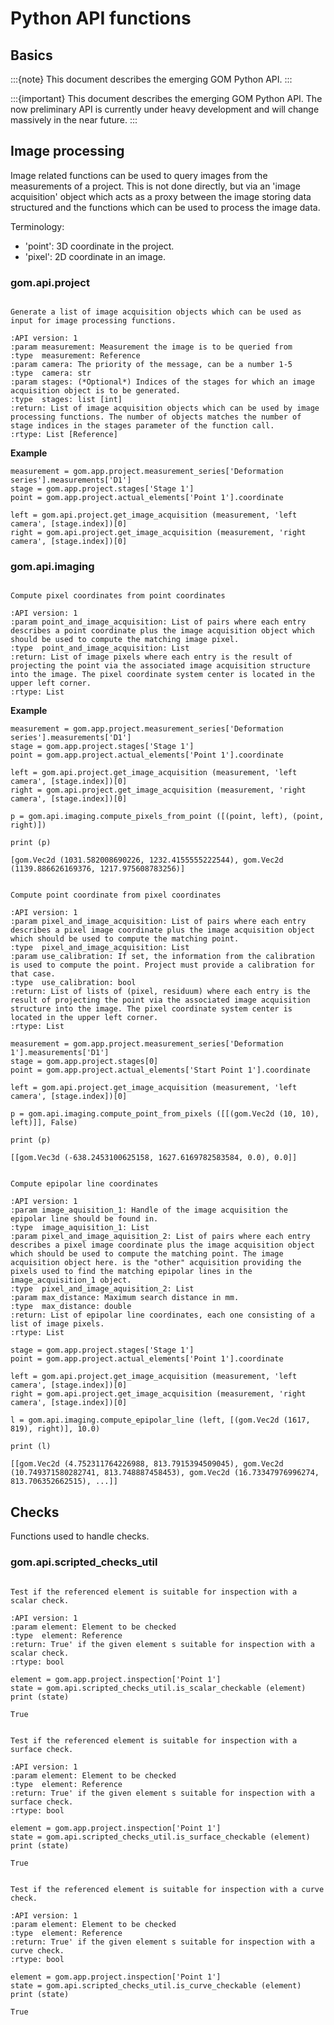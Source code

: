 # Python API functions

## Basics

:::{note}
This document describes the emerging GOM Python API.
:::

:::{important}
This document describes the emerging GOM Python API. The now preliminary API is currently under heavy development and will change massively in the near future.
:::

## Image processing

Image related functions can be used to query images from the measurements of a project. This is not done directly, but via an 'image acquisition' object which acts as a proxy between the image storing data structured and the functions which can be used to process the image data.

Terminology:

* 'point': 3D coordinate in the project.
* 'pixel': 2D coordinate in an image.

### gom.api.project

```{py:function} gom.api.project.get_image_aquisition (measurement, camera, stages)

Generate a list of image acquisition objects which can be used as input for image processing functions.

:API version: 1
:param measurement: Measurement the image is to be queried from
:type  measurement: Reference
:param camera: The priority of the message, can be a number 1-5
:type  camera: str
:param stages: (*Optional*) Indices of the stages for which an image acquisition object is to be generated.
:type  stages: list [int]
:return: List of image acquisition objects which can be used by image processing functions. The number of objects matches the number of stage indices in the stages parameter of the function call.
:rtype: List [Reference]
```

**Example**

```
measurement = gom.app.project.measurement_series['Deformation series'].measurements['D1']
stage = gom.app.project.stages['Stage 1']
point = gom.app.project.actual_elements['Point 1'].coordinate
 
left = gom.api.project.get_image_acquisition (measurement, 'left camera', [stage.index])[0]
right = gom.api.project.get_image_acquisition (measurement, 'right camera', [stage.index])[0]
```

### gom.api.imaging

```{py:function} gom.api.imaging.compute_pixels_from_point (point_and_image_acquisition)

Compute pixel coordinates from point coordinates

:API version: 1
:param point_and_image_acquisition: List of pairs where each entry describes a point coordinate plus the image acquisition object which should be used to compute the matching image pixel.
:type  point_and_image_acquisition: List
:return: List of image pixels where each entry is the result of projecting the point via the associated image acquisition structure into the image. The pixel coordinate system center is located in the upper left corner.
:rtype: List
```

**Example**

```
measurement = gom.app.project.measurement_series['Deformation series'].measurements['D1']
stage = gom.app.project.stages['Stage 1']
point = gom.app.project.actual_elements['Point 1'].coordinate
 
left = gom.api.project.get_image_acquisition (measurement, 'left camera', [stage.index])[0]
right = gom.api.project.get_image_acquisition (measurement, 'right camera', [stage.index])[0]
 
p = gom.api.imaging.compute_pixels_from_point ([(point, left), (point, right)])
 
print (p)
```
```
[gom.Vec2d (1031.582008690226, 1232.4155555222544), gom.Vec2d (1139.886626169376, 1217.975608783256)]
```

```{py:function} gom.api.imaging.compute_point_from_pixels ([[pixel_and_image acquisition]], use_calibration)

Compute point coordinate from pixel coordinates

:API version: 1
:param pixel_and_image_acquisition: List of pairs where each entry describes a pixel image coordinate plus the image acquisition object which should be used to compute the matching point.
:type  pixel_and_image_acquisition: List
:param use_calibration: If set, the information from the calibration is used to compute the point. Project must provide a calibration for that case.
:type  use_calibration: bool
:return: List of lists of (pixel, residuum) where each entry is the result of projecting the point via the associated image acquisition structure into the image. The pixel coordinate system center is located in the upper left corner.
:rtype: List
```

```
measurement = gom.app.project.measurement_series['Deformation 1'].measurements['D1']
stage = gom.app.project.stages[0]
point = gom.app.project.actual_elements['Start Point 1'].coordinate
 
left = gom.api.project.get_image_acquisition (measurement, 'left camera', [stage.index])[0]
 
p = gom.api.imaging.compute_point_from_pixels ([[(gom.Vec2d (10, 10), left)]], False)
 
print (p)
```
```
[[gom.Vec3d (-638.2453100625158, 1627.6169782583584, 0.0), 0.0]]
```

```{py:function} gom.api.imaging.compute_epipolar_line (image_acquisition_1, [pixel_and_image_acquisition]_2, max_distance)

Compute epipolar line coordinates

:API version: 1
:param image_aquisition_1: Handle of the image acquisition the epipolar line should be found in.
:type  image_aquisition_1: List
:param pixel_and_image_aquisition_2: List of pairs where each entry describes a pixel image coordinate plus the image acquisition object which should be used to compute the matching point. The image acquisition object here. is the "other" acquisition providing the pixels used to find the matching epipolar lines in the image_acquisition_1 object.
:type  pixel_and_image_aquisition_2: List
:param max_distance: Maximum search distance in mm.
:type  max_distance: double
:return: List of epipolar line coordinates, each one consisting of a list of image pixels.
:rtype: List
```

```
stage = gom.app.project.stages['Stage 1']
point = gom.app.project.actual_elements['Point 1'].coordinate
 
left = gom.api.project.get_image_acquisition (measurement, 'left camera', [stage.index])[0]
right = gom.api.project.get_image_acquisition (measurement, 'right camera', [stage.index])[0]
 
l = gom.api.imaging.compute_epipolar_line (left, [(gom.Vec2d (1617, 819), right)], 10.0)
 
print (l)
```
```
[[gom.Vec2d (4.752311764226988, 813.7915394509045), gom.Vec2d (10.749371580282741, 813.748887458453), gom.Vec2d (16.73347976996274, 813.706352662515), ...]]
```

## Checks

Functions used to handle checks.

### gom.api.scripted_checks_util

```{py:function} gom.api.scripted_checks_util.is_scalar_checkable (element)

Test if the referenced element is suitable for inspection with a scalar check.

:API version: 1
:param element: Element to be checked
:type  element: Reference
:return: True' if the given element s suitable for inspection with a scalar check.
:rtype: bool
```

```
element = gom.app.project.inspection['Point 1']
state = gom.api.scripted_checks_util.is_scalar_checkable (element)
print (state)
```
```
True
```

```{py:function} gom.api.scripted_checks_util.is_surface_checkable (element)

Test if the referenced element is suitable for inspection with a surface check.

:API version: 1
:param element: Element to be checked
:type  element: Reference
:return: True' if the given element s suitable for inspection with a surface check.
:rtype: bool
```

```
element = gom.app.project.inspection['Point 1']
state = gom.api.scripted_checks_util.is_surface_checkable (element)
print (state)
```
```
True
```

```{py:function} gom.api.scripted_checks_util.is_curve_checkable (element)

Test if the referenced element is suitable for inspection with a curve check.

:API version: 1
:param element: Element to be checked
:type  element: Reference
:return: True' if the given element s suitable for inspection with a curve check.
:rtype: bool
```

```
element = gom.app.project.inspection['Point 1']
state = gom.api.scripted_checks_util.is_curve_checkable (element)
print (state)
```
```
True
```
